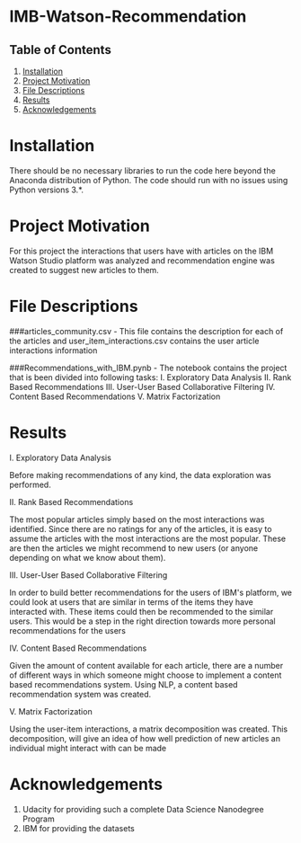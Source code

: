 # IMB-Watson-Recommendation
## Table of Contents
1. [Installation](#Installation)
2. [Project Motivation](#Motivation)
3. [File Descriptions](#Descriptions)
4. [Results](#Results)
5. [Acknowledgements](#Acknowledgements)

# Installation <a name="Installation"></a>
There should be no necessary libraries to run the code here beyond the Anaconda distribution of Python. The code should run with no issues using Python versions 3.*.

# Project Motivation <a name='Motivation'></a>

For this project the interactions that users have with articles on the IBM Watson Studio platform was analyzed and recommendation engine was created to suggest new articles to them.


# File Descriptions <a name="Descriptions"></a>
###articles_community.csv - This file contains the description for each of the articles
and user_item_interactions.csv contains the user article interactions information

###Recommendations_with_IBM.pynb - The notebook contains the project that is been divided into following tasks:
I. Exploratory Data Analysis
II. Rank Based Recommendations
III. User-User Based Collaborative Filtering
IV. Content Based Recommendations
V. Matrix Factorization

# Results <a name='Results'></a>

I. Exploratory Data Analysis

Before making recommendations of any kind, the data exploration was performed. 

II. Rank Based Recommendations

The most popular articles simply based on the most interactions was identified. Since there are no ratings for any of the articles, it is easy to assume the articles with the most interactions are the most popular. These are then the articles we might recommend to new users (or anyone depending on what we know about them).

III. User-User Based Collaborative Filtering

In order to build better recommendations for the users of IBM's platform, we could look at users that are similar in terms of the items they have interacted with. These items could then be recommended to the similar users. This would be a step in the right direction towards more personal recommendations for the users

IV. Content Based Recommendations

Given the amount of content available for each article, there are a number of different ways in which someone might choose to implement a content based recommendations system. Using NLP, a content based recommendation system was created. 

V. Matrix Factorization

Using the user-item interactions, a matrix decomposition was created. This decomposition, will give an idea of how well prediction of new articles an individual might interact with can be made

# Acknowledgements <a name='Acknowledgements'></a>

1. Udacity for providing such a complete Data Science Nanodegree Program
2. IBM for providing the datasets
